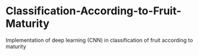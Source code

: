 # Classification-According-to-Fruit-Maturity
Implementation of deep learning (CNN) in classification of fruit according to maturity
